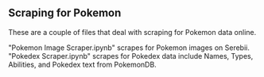 Scraping for Pokemon
--------------------
These are a couple of files that deal with scraping for Pokemon data online.

"Pokemon Image Scraper.ipynb" scrapes for Pokemon images on Serebii.
"Pokedex Scraper.ipynb" scrapes for Pokedex data include Names, Types, Abilities, and Pokedex text from PokemonDB.

